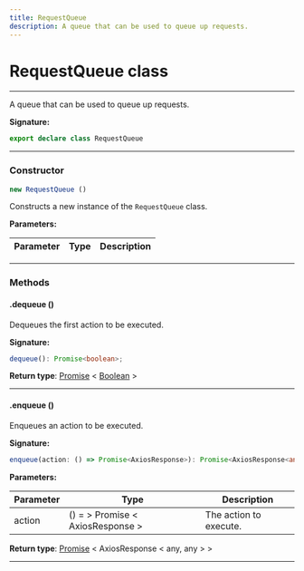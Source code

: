 ```yaml
---
title: RequestQueue
description: A queue that can be used to queue up requests.
---
```


# RequestQueue class

---

A queue that can be used to queue up requests.

**Signature:**

```ts
export declare class RequestQueue 
```

---

### Constructor

```ts
new RequestQueue ()
```

Constructs a new instance of the `RequestQueue` class.

**Parameters:**

| Parameter | Type | Description |
| --------- | ---- | ----------- |
---

### Methods

#### .dequeue ()

Dequeues the first action to be executed.



**Signature:**

```ts
dequeue(): Promise<boolean>;
```


**Return type**: [Promise](https://developer.mozilla.org/en-US/docs/Web/JavaScript/Reference/Global_Objects/Promise) \< [Boolean](https://developer.mozilla.org/en-US/docs/Web/JavaScript/Reference/Global_Objects/Boolean) \>

---

#### .enqueue ()

Enqueues an action to be executed.




**Signature:**

```ts
enqueue(action: () => Promise<AxiosResponse>): Promise<AxiosResponse<any, any>>;
```

**Parameters:**

| Parameter | Type | Description |
| --------- | ---- | ----------- |
| action | () = \> Promise \< AxiosResponse \> | The action to execute. |

**Return type**: [Promise](https://developer.mozilla.org/en-US/docs/Web/JavaScript/Reference/Global_Objects/Promise) \< AxiosResponse \< any, any \> \>

---

